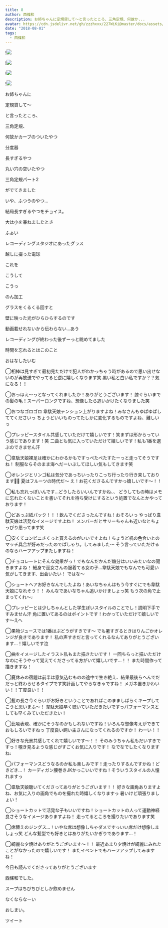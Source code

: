 ```yaml
---
title: 8
author: 西條和
description: お姉ちゃんに定規貸して〜と言ったところ、三角定規、何故か...
avatar: https://cdn.jsdelivr.net/gh/zzzhxxx/227WiKi@master/docs/assets/photo/avatar/nagomi.jpg
date: "2018-08-01"
tags:
  - 西條和
---
```


!![](https://cdn.jsdelivr.net/gh/zzzhxxx/227WiKi-image@master/blog-image/nagomi-2018-08-01_1.jpg)

!![](https://cdn.jsdelivr.net/gh/zzzhxxx/227WiKi-image@master/blog-image/nagomi-2018-08-01_2.jpg)

!![](https://cdn.jsdelivr.net/gh/zzzhxxx/227WiKi-image@master/blog-image/nagomi-2018-08-01_3.jpg)

!![](https://cdn.jsdelivr.net/gh/zzzhxxx/227WiKi-image@master/blog-image/nagomi-2018-08-01_4.jpg)

















お姉ちゃんに













定規貸して〜












と言ったところ、
















三角定規、










何故かカーブのついたやつ












分度器












長すぎるやつ












丸い穴の空いたやつ










三角定規パート2














がでてきました

























いや、ふつうのやつ…



















結局長すぎるやつをチョイス。


















大は小を兼ねましたとさ














ふぁい
















レコーディングスタジオにあったグラス




越しに撮った電球












これを


















こうして
























こうっ











のん加工










グラスをくるくる回すと









壁に映った光がひらひらするのです











動画載せれないから伝わらない…あう













レコーディングが終わった後ずーっと眺めてました












時間を忘れるとはこのこと















おはなしたいむ


◯相棒は見すぎて最初見ただけで犯人がわかっちゃう時があるので思い出せないのが再放送でやってると逆に嬉しくなります笑
黒い私と白い私ですか？？気になる！！





◯おっほえ〜っとなってくれましたか！ありがとうございます！
膝ぐらいまでの髪の毛！スーパーロングですね、想像したら追いかけたくなりました笑





◯おつなゴロゴロ
韋駄天娘テンション上がりますよね！みなさんもゆぱゆぱしててくださいっ
ちょうどいいものってたしかに変化するものですよね、難しいっ




◯プレッピースタイル共感していただけて嬉しいです！笑まずは形からっていう感じであります！笑
二曲とも気に入っていただけて嬉しいです！私も1番を選ぶのできません汗





◯韋駄天娘裸足は確かにわかるかもですっぺたぺたすたーっと走ってそうですね！
制服ならそのまま海へだーいぶしてほしい気もしてきます笑




◯オレンジとリンゴ私は気分であっちいったりこっち行ったり行き来しております🍊🍎
夏はフルーツの時代だ〜
え！お花くださるんですかっ嬉しいです〜！！





◯私も忘れっぽいんです…どうしたらいいんですかね、、
どうしてもの時はメモに忘れたくないことを書いてそれを待ち受けにするという処置でなんとかやっております！






◯どあっぷ紙パック！！！飲んでくださったんですね！おそろいっ
やっぱり韋駄天娘は活発なイメージですよね！
メンバーだとサリーちゃんも近いなとちょっぴり思ってます笑






◯安くてコンビニさくっと買えるのがいいですよね！ちょうど机の色合いとのマッチ具合が好みだったのでぱしゃり。してみました〜
そう言っていただけるのならハーフアップまたしますね！






◯チョコレートにそんな効果がっ！でもなんだかんだ糖分はいいみたいなの聞きますよね！
細身で巫女さんの服着てる女の子…韋駄天娘でもなんでも可愛い気がしてきます、出会いたい！
ではな〜






◯ショートヘアお好きなんでしたよね！あいなちゃんはもう今すぐにでも韋駄天娘になれそう！！
みんなであいなちゃん追いかけましょっ笑
もう次の角で止まってくれ〜♩





◯プレッピーとは少しちゃんとした学生ぽいスタイルのことでし！説明下手ですみません汗
角に置いてあるのはポイントです！わかっていただけて嬉しいです〜えへ




◯果物ジュースでは1番はぶどうがすきです〜
でも暑すぎるときはりんごかオレンジが良きであります！
私の声すきだと言ってくれるなんてありがとうございます…！嬉しいです泣






◯曲をイメージしたイラスト私もまた描きたいです！
一回ちらっと描いただけなのにそうやって覚えてくださってる方がいて嬉しいです…！！
また時間作って描きますね！




◯夏休みの宿題は前半は意気込むものの途中で生き絶え、結果最後らへんでだだっと終わらせるタイプです笑計画してやらなきゃですね！
メガネ置きかわいい！！丁度良い！！





◯髪の長さ今ぐらいがお好きということであればこのまましばらくキープしてこうと思いまふ〜！
韋駄天娘早く聴いていただきたいですっパフォーマンスとしても早くみていただきたい！






◯比喩表現、確かにそうなのかもしれないですね！いろんな想像考えができておもしろいですねっ
丁度良い飼い主さんになってくれるのですか！
わーい！！





◯好きな光景共感してくれて嬉しいです〜！！
そのみうちゃん私もだいすきですっ！覗き見るような感じがすごくお気に入りです！
なでなでしたくなりますね♩





◯パフォーマンスどうなるのか私も楽しみです！走ったりするんですかね！どきどき…！
カーディガン腰巻きJKかっこいいですね！そういうスタイルの人憧れますっ





◯韋駄天娘聴いてくださってありがとうございます！！
好きな画角ありますよね、お気に入りの画角でものを撮れた時嬉しくなりますっ
暑いけど頑張りましょい！







◯ショートカットで活発な子もいいですね！ショートカットの人って運動神経良さそうなイメージありますよね！
走ってるところを撮りたいであります笑




◯席替えのジングス…！いやな席は想像しちゃダメですっいい席だけ想像しましょっ笑
どんな髪型でも好きとはありがたいかぎりであります…！





◯綺麗な夕焼けありがとうございます〜！！
最近あまり夕焼けが綺麗にみれたことがなかったので嬉しいです！
またイベントでもハーフアップしてみますね！












今日も読んでくださってありがとうございます












西條和でした。








スープはちびちびとしか飲めません










なくならなーい












おしまい。


ツイート



